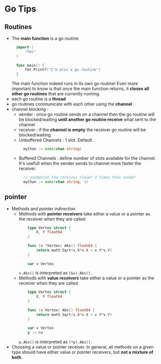 # Go Tips

## Routines

- The **main function** is a go routine
  ```go
    import (
	    "fmt"
    )
    
    func main() {
	    fmt.Printf("I'm also a go routine")
    }
  ```
  The main function indeed runs in its own go routine! Even more important to know is that once the main function returns, it **closes all other go routines** that are currently running. 
- each go routine is a **thread**
- go routines communicate with each other using the **channel**
- channel blocking :
  - sender : once go routine sends on a channel then the go routine will be blocked/waiting **until another go routine receive** what sent to the channel
  - receiver : if the **channel is empty** the receiver go routine will be blocked/waiting
  - Unbuffered Channels : 1 slot. Default .
    ```go
      myChan := make(chan string)
    ```
  - Buffered Channels : define number of slots available for the channel. It's usefull when the sender sends to channel more faster the receiver.
    ```go
      // asumption the receiver slower 3 times than sender
      myChan := make(chan string, 3)
    ```


## pointer

- Methods and pointer indirection
	-  Methods with **pointer receivers** take either a value or a pointer as the receiver when they are called
		```go
			type Vertex struct {
				X, Y float64
			}
			
			func (v *Vertex) Abs() float64 {
				return math.Sqrt(v.X*v.X + v.Y*v.Y)
			}
			
			var v Vertex
		```
		`v.Abs()` is interpreted as `(&v).Abs().`
	-  Methods with **value receivers** take either a value or a pointer as the receiver when they are called
		```go
			type Vertex struct {
				X, Y float64
			}
			
			func (v Vertex) Abs() float64 {
				return math.Sqrt(v.X*v.X + v.Y*v.Y)
			}
			
			var v Vertex
			p := &v
		```
		`p.Abs()` is interpreted as `(*p).Abs().`
- Choosing a value or pointer receiver. In general, all methods on a given type should have either value or pointer receivers, but **not a mixture of both**.
